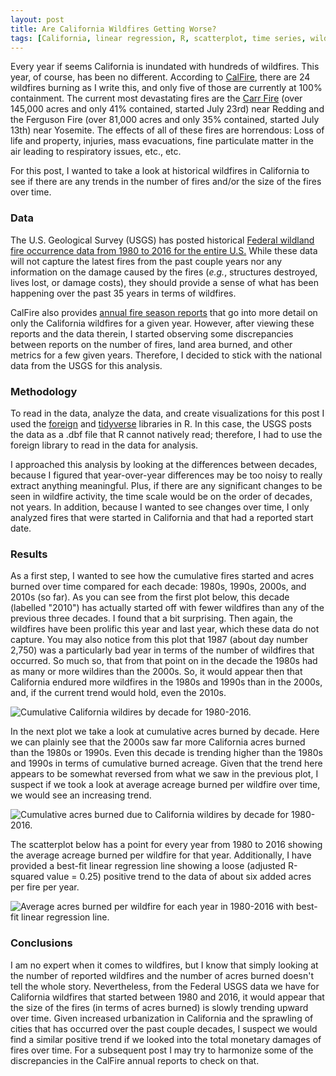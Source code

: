 ```yaml
---
layout: post
title: Are California Wildfires Getting Worse?
tags: [California, linear regression, R, scatterplot, time series, wildfire]
---
```


Every year if seems California is inundated with hundreds of wildfires.  This year, of course, has been no different.  According to [CalFire](http://www.fire.ca.gov/current_incidents), there are 24 wildfires burning as I write this, and only five of those are currently at 100% containment.  The current most devastating fires are the [Carr Fire](http://www.fire.ca.gov/current_incidents/incidentdetails/Index/2164) (over 145,000 acres and only 41% contained, started July 23rd) near Redding and the Ferguson Fire (over 81,000 acres and only 35% contained, started July 13th) near Yosemite.  The effects of all of these fires are horrendous: Loss of life and property, injuries, mass evacuations, fine particulate matter in the air leading to respiratory issues, etc., etc.

For this post, I wanted to take a look at historical wildfires in California to see if there are any trends in the number of fires and/or the size of the fires over time.

### Data
The U.S. Geological Survey (USGS) has posted historical [Federal wildland fire occurrence data from 1980 to 2016 for the entire U.S.](https://wildfire.cr.usgs.gov/firehistory/data.html)  While these data will not capture the latest fires from the past couple years nor any information on the damage caused by the fires (_e.g._, structures destroyed, lives lost, or damage costs), they should provide a sense of what has been happening over the past 35 years in terms of wildfires. 

CalFire also provides [annual fire season reports](http://cdfdata.fire.ca.gov/incidents/incidents_statsevents) that go into more detail on only the California wildfires for a given year.  However, after viewing these reports and the data therein, I started observing some discrepancies between reports on the number of fires, land area burned, and other metrics for a few given years.  Therefore, I decided to stick with the national data from the USGS for this analysis.

### Methodology
To read in the data, analyze the data, and create visualizations for this post I used the [foreign](https://cran.r-project.org/web/packages/foreign/foreign.pdf) and [tidyverse](https://www.tidyverse.org/) libraries in R.  In this case, the USGS posts the data as a .dbf file that R cannot natively read; therefore, I had to use the foreign library to read in the data for analysis.

I approached this analysis by looking at the differences between decades, because I figured that year-over-year differences may be too noisy to really extract anything meaningful.  Plus, if there are any significant changes to be seen in wildfire activity, the time scale would be on the order of decades, not years.  In addition, because I wanted to see changes over time, I only analyzed fires that were started in California and that had a reported start date.

### Results
As a first step, I wanted to see how the cumulative fires started and acres burned over time compared for each decade: 1980s, 1990s, 2000s, and 2010s (so far).  As you can see from the first plot below, this decade (labelled "2010") has actually started off with fewer wildfires than any of the previous three decades.  I found that a bit surprising.  Then again, the wildfires have been prolific this year and last year, which these data do not capture.  You may also notice from this plot that 1987 (about day number 2,750) was a particularly bad year in terms of the number of wildfires that occurred.  So much so, that from that point on in the decade the 1980s had as many or more wildires than the 2000s.  So, it would appear then that California endured more wildfires in the 1980s and 1990s than in the 2000s, and, if the current trend would hold, even the 2010s.

![Cumulative California wildires by decade for 1980-2016.]({{http://rahosbach.github.io}}/img/california_wildfires/cumulative_fires_by_decade.png)

In the next plot we take a look at cumulative acres burned by decade.  Here we can plainly see that the 2000s saw far more California acres burned than the 1980s or 1990s.  Even this decade is trending higher than the 1980s and 1990s in terms of cumulative burned acreage.  Given that the trend here appears to be somewhat reversed from what we saw in the previous plot, I suspect if we took a look at average acreage burned per wildfire over time, we would see an increasing trend.

![Cumulative acres burned due to California wildires by decade for 1980-2016.]({{http://rahosbach.github.io}}/img/california_wildfires/cumulative_acres_by_decade.png)

The scatterplot below has a point for every year from 1980 to 2016 showing the average acreage burned per wildfire for that year.  Additionally, I have provided a best-fit linear regression line showing a loose (adjusted R-squared value = 0.25) positive trend to the data of about six added acres per fire per year.

![Average acres burned per wildfire for each year in 1980-2016 with best-fit linear regression line.]({{http://rahosbach.github.io}}/img/california_wildfires/average_acres_per_wildfire.png)

### Conclusions
I am no expert when it comes to wildfires, but I know that simply looking at the number of reported wildfires and the number of acres burned doesn't tell the whole story.  Nevertheless, from the Federal USGS data we have for California wildfires that started between 1980 and 2016, it would appear that the size of the fires (in terms of acres burned) is slowly trending upward over time.  Given increased urbanization in California and the sprawling of cities that has occurred over the past couple decades, I suspect we would find a similar positive trend if we looked into the total monetary damages of fires over time.  For a subsequent post I may try to harmonize some of the discrepancies in the CalFire annual reports to check on that.
